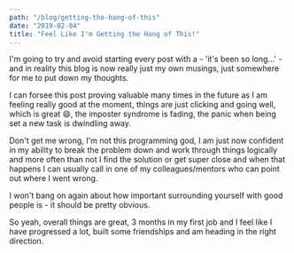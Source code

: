```yaml
---
path: "/blog/getting-the-hang-of-this"
date: "2019-02-04"
title: "Feel Like I'm Getting the Hang of This!"
---
```


I'm going to try and avoid starting every post with a - 'it's been so long...' - and in reality this blog is now really just my own musings, just somewhere for me to put down my thoughts.

I can forsee this post proving valuable many times in the future as I am feeling really good at the moment, things are just clicking and going well, which is great 😄, the imposter syndrome is fading, the panic when being set a new task is dwindling away.

Don't get me wrong, I'm not this programming god, I am just now confident in my ability to break the problem down and work through things logically and more often than not I find the solution or get super close and when that happens I can usually call in one of my colleagues/mentors who can point out where I went wrong.

I won't bang on again about how important surrounding yourself with good people is - it should be pretty obvious.

So yeah, overall things are great, 3 months in my first job and I feel like I have progressed a lot, built some friendships and am heading in the right direction.
